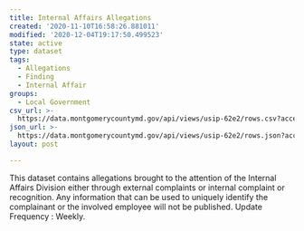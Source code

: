 ```yaml
---
title: Internal Affairs Allegations
created: '2020-11-10T16:58:26.881011'
modified: '2020-12-04T19:17:50.499523'
state: active
type: dataset
tags:
  - Allegations
  - Finding
  - Internal Affair
groups:
  - Local Government
csv_url: >-
  https://data.montgomerycountymd.gov/api/views/usip-62e2/rows.csv?accessType=DOWNLOAD
json_url: >-
  https://data.montgomerycountymd.gov/api/views/usip-62e2/rows.json?accessType=DOWNLOAD
layout: post

---
```

This dataset contains allegations brought to the attention of the Internal Affairs Division either through external complaints or internal complaint or recognition.  Any information that can be used to uniquely identify the complainant or the involved employee will not be published. Update Frequency : Weekly.
